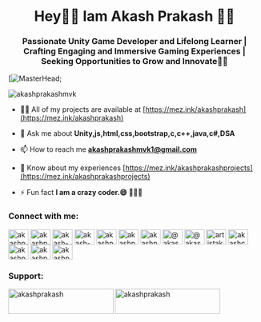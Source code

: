 <h1 align="center">Hey✌🏻 Iam Akash Prakash 🧒🏻</h1>
<h3 align="center">Passionate Unity Game Developer and Lifelong Learner | Crafting Engaging and Immersive Gaming Experiences | Seeking Opportunities to Grow and Innovate👨‍🚀
</h3>

[![MasterHead](https://im3.ezgif.com/tmp/ezgif-3-39cf5e2a04.gif);



<p align="left"> <img src="https://komarev.com/ghpvc/?username=akashprakashmvk&label=Profile%20views&color=0e75b6&style=flat" alt="akashprakashmvk" /> </p>



- 👨‍💻 All of my projects are available at [https://mez.ink/akashprakash](https://mez.ink/akashprakash)

- 💬 Ask me about **Unity,js,html,css,bootstrap,c,c++,java,c#,DSA**

- 📫 How to reach me **akashprakashmvk1@gmail.com**

- 📄 Know about my experiences [https://mez.ink/akashprakashprojects](https://mez.ink/akashprakashprojects)

- ⚡ Fun fact **I am a crazy coder.😄 👨🏻‍💻**

<h3 align="left">Connect with me:</h3>
<p align="left">
<a href="https://codepen.io/akashprakash" target="blank"><img align="center" src="https://raw.githubusercontent.com/rahuldkjain/github-profile-readme-generator/master/src/images/icons/Social/codepen.svg" alt="akashprakash" height="30" width="40" /></a>
<a href="https://dev.to/akashprakash" target="blank"><img align="center" src="https://raw.githubusercontent.com/rahuldkjain/github-profile-readme-generator/master/src/images/icons/Social/devto.svg" alt="akashprakash" height="30" width="40" /></a>
<a href="https://linkedin.com/in/akash-prakash-53074b22a" target="blank"><img align="center" src="https://raw.githubusercontent.com/rahuldkjain/github-profile-readme-generator/master/src/images/icons/Social/linked-in-alt.svg" alt="akash-prakash-53074b22a" height="30" width="40" /></a>
<a href="https://stackoverflow.com/users/akash-prakash" target="blank"><img align="center" src="https://raw.githubusercontent.com/rahuldkjain/github-profile-readme-generator/master/src/images/icons/Social/stack-overflow.svg" alt="akash-prakash" height="30" width="40" /></a>
<a href="https://codesandbox.com/akashprakash" target="blank"><img align="center" src="https://raw.githubusercontent.com/rahuldkjain/github-profile-readme-generator/master/src/images/icons/Social/codesandbox.svg" alt="akashprakash" height="30" width="40" /></a>
<a href="https://instagram.com/akashprakashmvk" target="blank"><img align="center" src="https://raw.githubusercontent.com/rahuldkjain/github-profile-readme-generator/master/src/images/icons/Social/instagram.svg" alt="akashprakashmvk" height="30" width="40" /></a>
<a href="https://dribbble.com/akashprakashmvk" target="blank"><img align="center" src="https://raw.githubusercontent.com/rahuldkjain/github-profile-readme-generator/master/src/images/icons/Social/dribbble.svg" alt="akashprakashmvk" height="30" width="40" /></a>
<a href="https://hashnode.com/@akashprakash" target="blank"><img align="center" src="https://raw.githubusercontent.com/rahuldkjain/github-profile-readme-generator/master/src/images/icons/Social/hashnode.svg" alt="@akashprakash" height="30" width="40" /></a>
<a href="https://medium.com/@akashprakashmvk" target="blank"><img align="center" src="https://raw.githubusercontent.com/rahuldkjain/github-profile-readme-generator/master/src/images/icons/Social/medium.svg" alt="@akashprakashmvk" height="30" width="40" /></a>
<a href="https://www.youtube.com/c/artistakashprakash" target="blank"><img align="center" src="https://raw.githubusercontent.com/rahuldkjain/github-profile-readme-generator/master/src/images/icons/Social/youtube.svg" alt="artistakashprakash" height="30" width="40" /></a>
<a href="https://www.codechef.com/users/akashcoder123" target="blank"><img align="center" src="https://cdn.jsdelivr.net/npm/simple-icons@3.1.0/icons/codechef.svg" alt="akashcoder123" height="30" width="40" /></a>
<a href="https://www.hackerrank.com/akashprakashmvk" target="blank"><img align="center" src="https://raw.githubusercontent.com/rahuldkjain/github-profile-readme-generator/master/src/images/icons/Social/hackerrank.svg" alt="akashprakashmvk" height="30" width="40" /></a>
<a href="https://www.leetcode.com/akashprakash" target="blank"><img align="center" src="https://raw.githubusercontent.com/rahuldkjain/github-profile-readme-generator/master/src/images/icons/Social/leet-code.svg" alt="akashprakash" height="30" width="40" /></a>
<a href="https://www.hackerearth.com/akashprakash" target="blank"><img align="center" src="https://raw.githubusercontent.com/rahuldkjain/github-profile-readme-generator/master/src/images/icons/Social/hackerearth.svg" alt="akashprakash" height="30" width="40" /></a>
</p>



<h3 align="left">Support:</h3>
<p><a href="https://www.buymeacoffee.com/akashprakash"> <img align="left" src="https://cdn.buymeacoffee.com/buttons/v2/default-yellow.png" height="50" width="210" alt="akashprakash" /></a><a href="https://ko-fi.com/akashprakash"> <img align="left" src="https://cdn.ko-fi.com/cdn/kofi3.png?v=3" height="50" width="210" alt="akashprakash" /></a></p><br><br>

